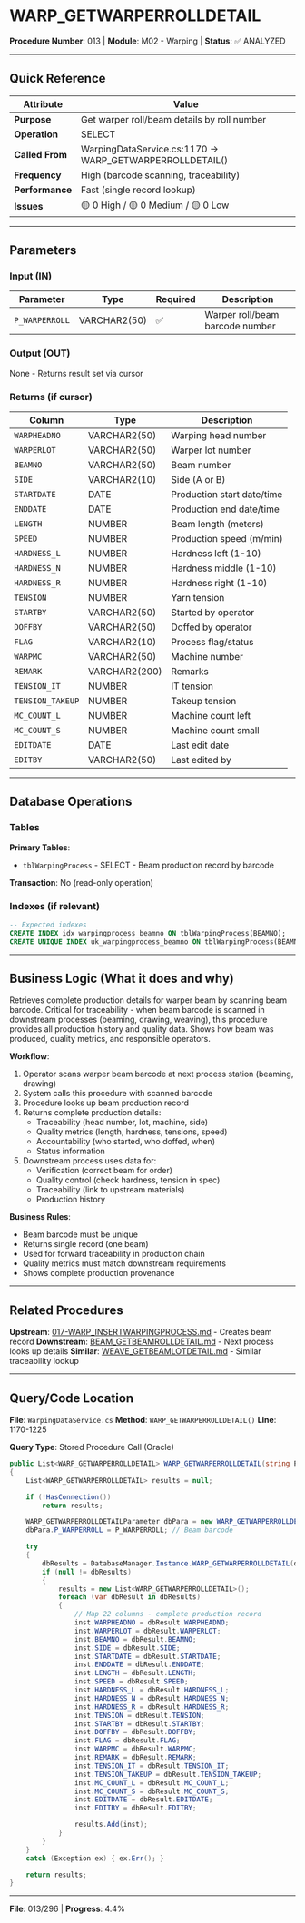 # WARP_GETWARPERROLLDETAIL

**Procedure Number**: 013 | **Module**: M02 - Warping | **Status**: ✅ ANALYZED

---

## Quick Reference

| Attribute | Value |
|-----------|-------|
| **Purpose** | Get warper roll/beam details by roll number |
| **Operation** | SELECT |
| **Called From** | WarpingDataService.cs:1170 → WARP_GETWARPERROLLDETAIL() |
| **Frequency** | High (barcode scanning, traceability) |
| **Performance** | Fast (single record lookup) |
| **Issues** | 🟡 0 High / 🟡 0 Medium / 🟡 0 Low |

---

## Parameters

### Input (IN)

| Parameter | Type | Required | Description |
|-----------|------|----------|-------------|
| `P_WARPERROLL` | VARCHAR2(50) | ✅ | Warper roll/beam barcode number |

### Output (OUT)

None - Returns result set via cursor

### Returns (if cursor)

| Column | Type | Description |
|--------|------|-------------|
| `WARPHEADNO` | VARCHAR2(50) | Warping head number |
| `WARPERLOT` | VARCHAR2(50) | Warper lot number |
| `BEAMNO` | VARCHAR2(50) | Beam number |
| `SIDE` | VARCHAR2(10) | Side (A or B) |
| `STARTDATE` | DATE | Production start date/time |
| `ENDDATE` | DATE | Production end date/time |
| `LENGTH` | NUMBER | Beam length (meters) |
| `SPEED` | NUMBER | Production speed (m/min) |
| `HARDNESS_L` | NUMBER | Hardness left (1-10) |
| `HARDNESS_N` | NUMBER | Hardness middle (1-10) |
| `HARDNESS_R` | NUMBER | Hardness right (1-10) |
| `TENSION` | NUMBER | Yarn tension |
| `STARTBY` | VARCHAR2(50) | Started by operator |
| `DOFFBY` | VARCHAR2(50) | Doffed by operator |
| `FLAG` | VARCHAR2(10) | Process flag/status |
| `WARPMC` | VARCHAR2(50) | Machine number |
| `REMARK` | VARCHAR2(200) | Remarks |
| `TENSION_IT` | NUMBER | IT tension |
| `TENSION_TAKEUP` | NUMBER | Takeup tension |
| `MC_COUNT_L` | NUMBER | Machine count left |
| `MC_COUNT_S` | NUMBER | Machine count small |
| `EDITDATE` | DATE | Last edit date |
| `EDITBY` | VARCHAR2(50) | Last edited by |

---

## Database Operations

### Tables

**Primary Tables**:
- `tblWarpingProcess` - SELECT - Beam production record by barcode

**Transaction**: No (read-only operation)

### Indexes (if relevant)

```sql
-- Expected indexes
CREATE INDEX idx_warpingprocess_beamno ON tblWarpingProcess(BEAMNO);
CREATE UNIQUE INDEX uk_warpingprocess_beamno ON tblWarpingProcess(BEAMNO);
```

---

## Business Logic (What it does and why)

Retrieves complete production details for warper beam by scanning beam barcode. Critical for traceability - when beam barcode is scanned in downstream processes (beaming, drawing, weaving), this procedure provides all production history and quality data. Shows how beam was produced, quality metrics, and responsible operators.

**Workflow**:
1. Operator scans warper beam barcode at next process station (beaming, drawing)
2. System calls this procedure with scanned barcode
3. Procedure looks up beam production record
4. Returns complete production details:
   - Traceability (head number, lot, machine, side)
   - Quality metrics (length, hardness, tensions, speed)
   - Accountability (who started, who doffed, when)
   - Status information
5. Downstream process uses data for:
   - Verification (correct beam for order)
   - Quality control (check hardness, tension in spec)
   - Traceability (link to upstream materials)
   - Production history

**Business Rules**:
- Beam barcode must be unique
- Returns single record (one beam)
- Used for forward traceability in production chain
- Quality metrics must match downstream requirements
- Shows complete production provenance

---

## Related Procedures

**Upstream**: [017-WARP_INSERTWARPINGPROCESS.md](./017-WARP_INSERTWARPINGPROCESS.md) - Creates beam record
**Downstream**: [BEAM_GETBEAMROLLDETAIL.md](../03_Beaming/BEAM_GETBEAMROLLDETAIL.md) - Next process looks up details
**Similar**: [WEAVE_GETBEAMLOTDETAIL.md](../05_Weaving/WEAVE_GETBEAMLOTDETAIL.md) - Similar traceability lookup

---

## Query/Code Location

**File**: `WarpingDataService.cs`
**Method**: `WARP_GETWARPERROLLDETAIL()`
**Line**: 1170-1225

**Query Type**: Stored Procedure Call (Oracle)

```csharp
public List<WARP_GETWARPERROLLDETAIL> WARP_GETWARPERROLLDETAIL(string P_WARPERROLL)
{
    List<WARP_GETWARPERROLLDETAIL> results = null;

    if (!HasConnection())
        return results;

    WARP_GETWARPERROLLDETAILParameter dbPara = new WARP_GETWARPERROLLDETAILParameter();
    dbPara.P_WARPERROLL = P_WARPERROLL; // Beam barcode

    try
    {
        dbResults = DatabaseManager.Instance.WARP_GETWARPERROLLDETAIL(dbPara);
        if (null != dbResults)
        {
            results = new List<WARP_GETWARPERROLLDETAIL>();
            foreach (var dbResult in dbResults)
            {
                // Map 22 columns - complete production record
                inst.WARPHEADNO = dbResult.WARPHEADNO;
                inst.WARPERLOT = dbResult.WARPERLOT;
                inst.BEAMNO = dbResult.BEAMNO;
                inst.SIDE = dbResult.SIDE;
                inst.STARTDATE = dbResult.STARTDATE;
                inst.ENDDATE = dbResult.ENDDATE;
                inst.LENGTH = dbResult.LENGTH;
                inst.SPEED = dbResult.SPEED;
                inst.HARDNESS_L = dbResult.HARDNESS_L;
                inst.HARDNESS_N = dbResult.HARDNESS_N;
                inst.HARDNESS_R = dbResult.HARDNESS_R;
                inst.TENSION = dbResult.TENSION;
                inst.STARTBY = dbResult.STARTBY;
                inst.DOFFBY = dbResult.DOFFBY;
                inst.FLAG = dbResult.FLAG;
                inst.WARPMC = dbResult.WARPMC;
                inst.REMARK = dbResult.REMARK;
                inst.TENSION_IT = dbResult.TENSION_IT;
                inst.TENSION_TAKEUP = dbResult.TENSION_TAKEUP;
                inst.MC_COUNT_L = dbResult.MC_COUNT_L;
                inst.MC_COUNT_S = dbResult.MC_COUNT_S;
                inst.EDITDATE = dbResult.EDITDATE;
                inst.EDITBY = dbResult.EDITBY;

                results.Add(inst);
            }
        }
    }
    catch (Exception ex) { ex.Err(); }

    return results;
}
```

---

**File**: 013/296 | **Progress**: 4.4%
